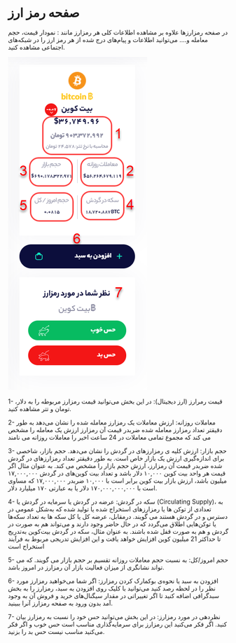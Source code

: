 # صفحه رمز ارز

در صفحه رمزارزها علاوه بر مشاهده اطلاعات کلی هر رمزارز مانند : نمودار قیمت، حجم معامله و.... می‌توانید اطلاعات و پیام‌های درج شده از هر رمز ارز را در شبکه‌های اجتماعی مشاهده کنید.

![](../.gitbook/assets/sfhh-rmz-arz.png)

1- قیمت رمرارز \(ارز دیجیتال\): در این بخش می‌توانید قیمت رمزارز مربوطه را به دلار، تومان و تتر مشاهده کنید.

2- معاملات روزانه: ارزش معاملات یک رمزارز معامله شده را نشان می‌دهد به طور دقیقتر تعداد رمزارز معامله شده ضربدر قیمت آن رمزارز ارزش یک معامله را مشخص می کند که مجموع تمامی معاملات در 24 ساعت اخیر را معاملات روزانه می نامند

3- حجم بازار: ارزش کلیه ی رمزارزهای در گردش را نشان می‌دهد. حجم بازار، شاخصی برای اندازه‌گیری ارزش یک بازار خاص است. به طور دقیقتر تعداد رمزارزهای در گردش شده ضربدر قیمت آن رمزارز، ارزش حجم بازار را مشخص می کند. به عنوان مثال اگر قیمت هر واحد بیت کوین ۱۰,۰۰۰ دلار باشد و تعداد بیت کوین‌های در گردش ۱۷,۰۰۰,۰۰۰ میلیون باشد، ارزش بازار بیت کوین برابر است با ۱۰,۰۰۰ ضربدر ۱۷,۰۰۰,۰۰۰ که مساوی است با ۱۷۰,۰۰۰,۰۰۰,۰۰۰ دلار یا به عبارتی ۱۷۰ میلیارد دلار.

4- سکه در گردش: عرضه در گردش یا سرمایه در گردش یا \(Circulating Supply\)، به تعدادی از توکن ها یا رمزارزهای استخراج شده یا تولید شده که به‌شکل عمومی در دسترس و در گردش هستند می گویند. درمقابل، عرضه کل یا کل سکه ها به تعداد سکه‌ها یا توکن‌هایی اطلاق می‌گردد که در حال حاضر وجود دارند و می‌تواند هم به صورت در گردش و هم به صورت قفل شده‌ باشند. به عنوان مثال، سکه در گردش بیت‌کوین به‌تدریج تا حداکثر 21 میلیون کوین افزایش خواهد یافت و این افزایش تدریجی مربوط به فرآیند استخراج است

5- حجم امروز/کل: به نسبت حجم معاملات روزانه تقسیم بر حجم بازار می گویند. که می تواند نشانگری از میزان فعالیت بازار آن رمزارز در امروز باشد.

6- افزودن به سبد  یا نحوه‌ی بوکمارک کردن رمزارز: اگر شما می‌خواهید رمزارز مورد نظر را در لحظه رصد کنید می‌توانید با کلیک روی افزودن به سبد، رمزارز را به بخش سبدگرافی اضافه کنید تا اگر تغییراتی در مقدار سیگنال‌های خرید و فروش آن به وجود آمد بدون ورود به صفحه رمزارز آنرا ببینید.

7- نظردهی در مورد رمزارز: در این بخش می‌توانید حس خود را نسبت به رمزارز بیان کنید. اگر فکر می‌کنید این رمزارز برای سرمایه‌گذاری مناسب است حس خوب و اگر فکر می‌کنید مناسب نیست حس بد را بزنید.

